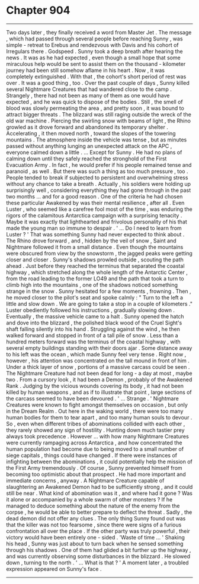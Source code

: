 
# Chapter 904


---

Two days later , they finally received a word from Master Jet . The message , which had passed through several people before reaching Sunny , was simple - retreat to Erebus and rendezvous with Davis and his cohort of Irregulars there .
Godspeed .
Sunny took a deep breath after hearing the news .
It was as he had expected , even though a small hope that some miraculous help would be sent to assist them on the thousand - kilometer journey had been still somehow aflame in his heart . Now , it was completely extinguished .
With that , the cohort's short period of rest was over . It was a good thing , too .
Over the past couple of days , Sunny killed several Nightmare Creatures that had wandered close to the camp . Strangely , there had not been as many of them as one would have expected , and he was quick to dispose of the bodies . Still , the smell of blood was slowly permeating the area , and pretty soon , it was bound to attract bigger threats .
The blizzard was still raging outside the wreck of the old war machine . Piercing the swirling snow with beams of light , the Rhino growled as it drove forward and abandoned its temporary shelter . Accelerating , it then moved north , toward the slopes of the towering mountains .
The atmosphere inside the vehicle was tense , but as minutes passed without anything lunging an unexpected attack on the APC , everyone calmed down a little .
... Except for Sunny . He had no plans of calming down until they safely reached the stronghold of the First Evacuation Army . In fact , he would prefer if his people remained tense and paranoid , as well .
But there was such a thing as too much pressure , too . People tended to break if subjected to persistent and overwhelming stress without any chance to take a breath . Actually , his soldiers were holding up surprisingly well , considering everything they had gone through in the past two months ... and for a good reason . One of the criteria he had chosen these particular Awakened by was their mental resilience , after all .
Even Luster , who seemed like a carefree fool most of the time , was enduring the rigors of the calamitous Antarctica campaign with a surprising tenacity . Maybe it was exactly that lighthearted and frivolous personality of his that made the young man so immune to despair .
' ... Do I need to learn from Luster ? '
That was something Sunny had never expected to think about .
The Rhino drove forward , and , hidden by the veil of snow , Saint and Nightmare followed it from a small distance . Even though the mountains were obscured from view by the snowstorm , the jagged peaks were getting closer and closer . Sunny's shadows prowled outside , scouting the path ahead .
Just before they reached the terminus that separated the coastal highway , which stretched along the whole length of the Antarctic Center , from the road leading to the former LO49 and the path that took a turn to climb high into the mountains , one of the shadows noticed something strange in the snow .
Sunny hesitated for a few moments , frowning . Then , he moved closer to the pilot's seat and spoke calmly :
" Turn to the left a little and slow down . We are going to take a stop in a couple of kilometers ."
Luster obediently followed his instructions , gradually slowing down . Eventually , the massive vehicle came to a halt .
Sunny opened the hatch and dove into the blizzard , the polished black wood of the Cruel Sight's shaft falling silently into his hand . Struggling against the wind , he then walked forward and stopped in front of a tall pile of snow .
Less than a hundred meters forward was the terminus of the coastal highway , with several empty buildings standing with their doors ajar . Some distance away to his left was the ocean , which made Sunny feel very tense .
Right now , however , his attention was concentrated on the tall mound in front of him . Under a thick layer of snow , portions of a massive carcass could be seen . The Nightmare Creature had not been dead for long - a day at most , maybe two . From a cursory look , it had been a Demon , probably of the Awakened Rank .
Judging by the vicious wounds covering its body , it had not been killed by human weapons , and as if to illustrate that point , large sections of the carcass seemed to have been devoured .
' ... Strange . '
Nightmare Creatures were known to fight amongst themselves on occasion , but only in the Dream Realm . Out here in the waking world , there were too many human bodies for them to tear apart , and too many human souls to devour . So , even when different tribes of abominations collided with each other , they rarely showed any sign of hostility . Hunting down much tastier prey always took precedence .
However ... with how many Nightmare Creatures were currently rampaging across Antarctica , and how concentrated the human population had become due to being moved to a small number of siege capitals , things could have changed . If there were instances of infighting between the abominations , it could potentially help the mission of the First Army tremendously .
Of course , Sunny prevented himself from becoming too optimistic about that prospect .
He had more important and immediate concerns , anyway . A Nightmare Creature capable of slaughtering an Awakened Demon had to be sufficiently strong , and it could still be near .
What kind of abomination was it , and where had it gone ? Was it alone or accompanied by a whole swarm of other monsters ?
If he managed to deduce something about the nature of the enemy from the corpse , he would be able to better prepare to deflect the threat .
Sadly , the dead demon did not offer any clues . The only thing Sunny found out was that the killer was not too fearsome , since there were signs of a furious confrontation all over the place . If the other party was truly powerful , their victory would have been entirely one - sided .
'Waste of time ... '
Shaking his head , Sunny was just about to turn back when he sensed something through his shadows . One of them had glided a bit further up the highway , and was currently observing some disturbances in the blizzard .
He slowed down , turning to the north .
' ... What is that ? '
A moment later , a troubled expression appeared on Sunny's face .

---

